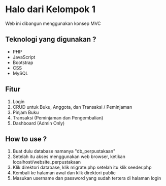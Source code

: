 # Halo dari Kelompok 1
Web ini dibangun menggunakan konsep MVC

## Teknologi yang digunakan ?
* PHP
* JavaScript
* Bootstrap
* CSS
* MySQL

## Fitur
1. Login
2. CRUD untuk Buku, Anggota, dan Transaksi / Peminjaman
3. Pinjam Buku
4. Transaksi (Peminjaman dan Pengembalian)
5. Dashboard (Admin Only)

## How to use ?
1. Buat dulu database namanya "db_perpustakaan"
2. Setelah itu akses menggunakan web browser, ketikan localhost/website_perpustakaan
3. Klik direktori database, klik migrate.php setelah itu klik seeder.php
4. Kembali ke halaman awal dan klik direktori public
5. Masukan username dan password yang sudah tertera di halaman login
